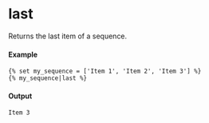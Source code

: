 # last
Returns the last item of a sequence.

#### Example
```jinja2
{% set my_sequence = ['Item 1', 'Item 2', 'Item 3'] %}
{% my_sequence|last %}
```

#### Output
```jinja2
Item 3
```

